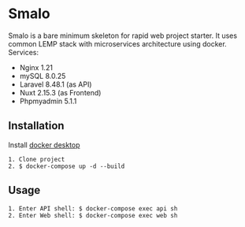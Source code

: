 # Smalo

Smalo is a bare minimum skeleton for rapid web project starter. It uses common LEMP stack with microservices architecture using docker.
Services:
- Nginx 1.21
- mySQL 8.0.25
- Laravel 8.48.1 (as API)
- Nuxt 2.15.3 (as Frontend)
- Phpmyadmin 5.1.1

## Installation

Install [docker desktop](https://www.docker.com/products/docker-desktop)

```
1. Clone project
2. $ docker-compose up -d --build
```

## Usage

```
1. Enter API shell: $ docker-compose exec api sh
2. Enter Web shell: $ docker-compose exec web sh
```